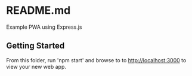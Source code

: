 # README.md

Example PWA using Express.js

## Getting Started

From this folder, run 'npm start' and browse to to [http://localhost:3000](http://localhost:3000) to view your new web app.
